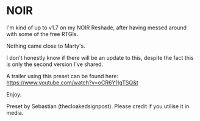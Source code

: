 # NOIR

I'm kind of up to v1.7 on my NOIR Reshade, after having messed around with some of the free RTGIs.

Nothing came close to Marty's.

I don't honestly know if there will be an update to this, despite the fact this is only the second version I've shared.


A trailer using this preset can be found here: https://www.youtube.com/watch?v=oCR6Y1IgTSQ&t

Enjoy.


Preset by Sebastian (thecloakedsignpost). Please credit if you utilise it in media.
